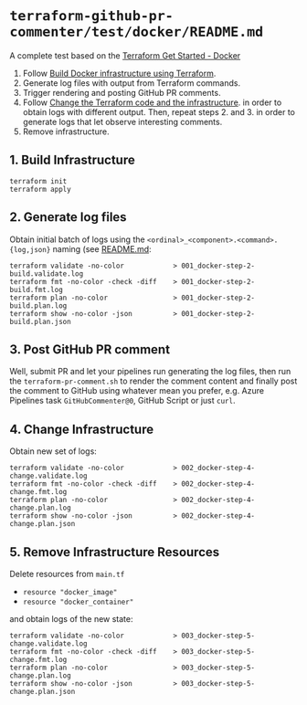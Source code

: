 # `terraform-github-pr-commenter/test/docker/README.md`

A complete test based on the [Terraform Get Started - Docker](https://developer.hashicorp.com/terraform/tutorials/docker-get-started)

1. Follow [Build Docker infrastructure using Terraform](https://developer.hashicorp.com/terraform/tutorials/docker-get-started/docker-build).
2. Generate log files with output from Terraform commands.
3. Trigger rendering and posting GitHub PR comments.
4. Follow [Change the Terraform code and the infrastructure](https://developer.hashicorp.com/terraform/tutorials/docker-get-started/docker-build).
   in order to obtain logs with different output.
   Then, repeat steps 2. and 3. in order to generate logs that let observe interesting comments.
5. Remove infrastructure.

## 1. Build Infrastructure

```shell
terraform init
terraform apply
```

## 2. Generate log files

Obtain initial batch of logs using the `<ordinal>_<component>.<command>.{log,json}`
naming (see [README.md](../../README.md):

```shell
terraform validate -no-color            > 001_docker-step-2-build.validate.log
terraform fmt -no-color -check -diff    > 001_docker-step-2-build.fmt.log
terraform plan -no-color                > 001_docker-step-2-build.plan.log
terraform show -no-color -json          > 001_docker-step-2-build.plan.json
```

## 3. Post GitHub PR comment

Well, submit PR and let your pipelines run generating the log files,
then run the `terraform-pr-comment.sh` to render the comment content
and finally post the comment to GitHub using whatever mean you prefer,
e.g. Azure Pipelines task `GitHubCommenter@0`, GitHub Script or just `curl`.

## 4. Change Infrastructure

Obtain new set of logs:

```shell
terraform validate -no-color            > 002_docker-step-4-change.validate.log
terraform fmt -no-color -check -diff    > 002_docker-step-4-change.fmt.log
terraform plan -no-color                > 002_docker-step-4-change.plan.log
terraform show -no-color -json          > 002_docker-step-4-change.plan.json
```

## 5. Remove Infrastructure Resources

Delete resources from `main.tf`

- `resource "docker_image"`
- `resource "docker_container"`

and obtain logs of the new state:

```shell
terraform validate -no-color            > 003_docker-step-5-change.validate.log
terraform fmt -no-color -check -diff    > 003_docker-step-5-change.fmt.log
terraform plan -no-color                > 003_docker-step-5-change.plan.log
terraform show -no-color -json          > 003_docker-step-5-change.plan.json
```
